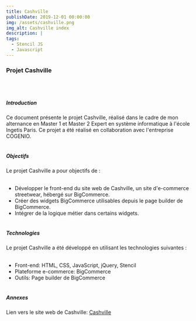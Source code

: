 ```yaml
---
title: Cashville
publishDate: 2019-12-01 00:00:00
img: /assets/cashville.png
img_alt: Cashville index
description: |
tags:
  - Stencil JS
  - Javascript
---
```


### Projet Cashville
<br><br>

##### Introduction
Ce document présente le projet Cashville, réalisé dans le cadre de mon alternance en Master 1 et Master 2 Expert en système informatique à l'école Ingetis Paris. Ce projet a été réalisé en collaboration avec l'entreprise COGENIO.
<br><br>

##### Objectifs
Le projet Cashville a pour objectifs de :
<br><br>

- Développer le front-end du site web de Cashville, un site d'e-commerce streetwear, hébergé sur BigCommerce.
- Créer des widgets BigCommerce utilisables depuis le page builder de BigCommerce.
- Intégrer de la logique métier dans certains widgets.
<br><br>

##### Technologies
Le projet Cashville a été développé en utilisant les technologies suivantes :
<br><br>

- Front-end: HTML, CSS, JavaScript, jQuery, Stencil
- Plateforme e-commerce: BigCommerce
- Outils: Page builder de BigCommerce
<br><br>

##### Annexes
Lien vers le site web de Cashville: [Cashville](https://www.cashville.fr/)
